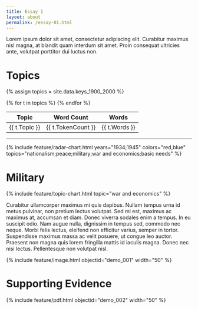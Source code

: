 ```yaml
---
title: Essay 1
layout: about
permalink: /essay-01.html
---
```


Lorem ipsum dolor sit amet, consectetur adipiscing elit. 
Curabitur maximus nisl magna, at blandit quam interdum sit amet. 
Proin consequat ultricies ante, volutpat porttitor dui luctus non.

# Topics

{% assign topics = site.data.keys_1900_2000 %}

<table class="table table-striped" style="max-width: 650px;margin-left: auto;margin-right: auto;">
    <thead>
       <tr>
          <th>Topic</th>
          <th>Word Count</th>
          <th>Words</th>
       </tr>
    </thead>
    <tbody>
    {% for t in topics %}
    <tr>
       <td class="topic">{{ t.Topic }}</td>
       <td class="wordcount center">{{ t.TokenCount }}</td>
       <td class="words">{{ t.Words }}</td>
    </tr>
    {% endfor %}
    </tbody>
</table>

---

{% include feature/radar-chart.html years="1934;1945" colors="red,blue" topics="nationalism;peace;military;war and economics;basic needs" %}

# Military

{% include feature/topic-chart.html topic="war and economics" %}

Curabitur ullamcorper maximus mi quis dapibus. Nullam tempus urna id metus pulvinar, non pretium lectus volutpat. Sed mi est, maximus ac maximus at, accumsan et diam. Donec viverra sodales enim a tempus. In eu suscipit odio. Nam augue nulla, dignissim in tempus sed, commodo nec neque. Morbi felis lectus, eleifend non efficitur varius, semper in tortor. Suspendisse maximus massa ac velit posuere, ut congue leo auctor. Praesent non magna quis lorem fringilla mattis id iaculis magna. Donec nec nisi lectus. Pellentesque non volutpat nisl.

{% include feature/image.html objectid="demo_001" width="50" %}

# Supporting Evidence

{% include feature/pdf.html objectid="demo_002" width="50" %}
